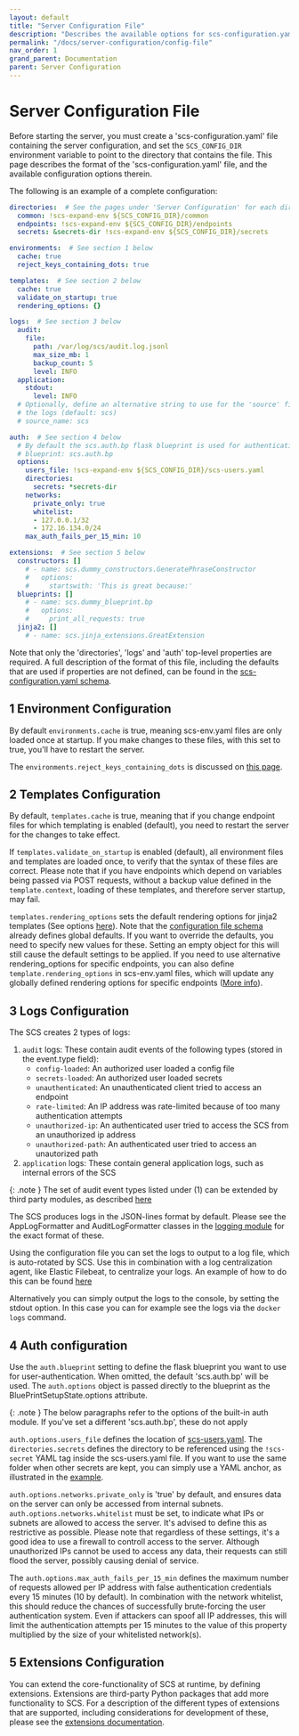 ```yaml
---
layout: default
title: "Server Configuration File"
description: "Describes the available options for scs-configuration.yaml"
permalink: "/docs/server-configuration/config-file"
nav_order: 1
grand_parent: Documentation
parent: Server Configuration
---
```

# Server Configuration File
Before starting the server, you must create a 'scs-configuration.yaml' file
containing the server configuration, and set the `SCS_CONFIG_DIR` environment
variable to point to the directory that contains the file. This page describes
the format of the 'scs-configuration.yaml' file, and the available
configuration options therein.

The following is an example of a complete configuration:
```yaml
directories:  # See the pages under 'Server Configuration' for each directory
  common: !scs-expand-env ${SCS_CONFIG_DIR}/common
  endpoints: !scs-expand-env ${SCS_CONFIG_DIR}/endpoints
  secrets: &secrets-dir !scs-expand-env ${SCS_CONFIG_DIR}/secrets

environments:  # See section 1 below
  cache: true
  reject_keys_containing_dots: true

templates:  # See section 2 below
  cache: true
  validate_on_startup: true
  rendering_options: {}

logs:  # See section 3 below
  audit:
    file:
      path: /var/log/scs/audit.log.jsonl
      max_size_mb: 1
      backup_count: 5
      level: INFO
  application:
    stdout:
      level: INFO
  # Optionally, define an alternative string to use for the 'source' field in
  # the logs (default: scs)
  # source_name: scs

auth:  # See section 4 below
  # By default the scs.auth.bp flask blueprint is used for authentication
  # blueprint: scs.auth.bp
  options:
    users_file: !scs-expand-env ${SCS_CONFIG_DIR}/scs-users.yaml
    directories:
      secrets: *secrets-dir
    networks:
      private_only: true
      whitelist:
      - 127.0.0.1/32
      - 172.16.134.0/24
    max_auth_fails_per_15_min: 10

extensions:  # See section 5 below
  constructors: []
    # - name: scs.dummy_constructors.GeneratePhraseConstructor
    #   options:
    #     startswith: 'This is great because:'
  blueprints: []
    # - name: scs.dummy_blueprint.bp
    #   options:
    #     print_all_requests: true
  jinja2: []
    # - name: scs.jinja_extensions.GreatExtension
```
Note that only the 'directories', 'logs' and 'auth' top-level properties are
required. A full description of the format of this file, including the defaults
that are used if properties are not defined, can be found in the
[scs-configuration.yaml schema](https://github.com/simple-configuration-server/simple-configuration-server/blob/main/scs/schemas/scs-configuration.yaml).

## 1 Environment Configuration
By default `environments.cache` is true, meaning scs-env.yaml files are only
loaded once at startup. If you make changes to these files, with this set to
true, you'll have to restart the server.

The `environments.reject_keys_containing_dots` is discussed on
[this page](./common-directory).

## 2 Templates Configuration
By default, `templates.cache` is true, meaning that if you change endpoint
files for which templating is enabled (default), you need to restart the server
for the changes to take effect.

If `templates.validate_on_startup` is enabled (default), all environment files
and templates are loaded once, to verify that the syntax of these files are
correct. Please note that if you have endpoints which depend on variables
being passed via POST requests, without a backup value defined in the
`template.context`, loading of these templates, and therefore server startup,
may fail.

`templates.rendering_options` sets the default rendering options for jinja2
templates (See options [here](https://jinja.palletsprojects.com/en/3.0.x/api/#jinja2.Environment.overlay)).
Note that the [configuration file schema](https://github.com/simple-configuration-server/simple-configuration-server/blob/main/scs/schemas/scs-configuration.yaml)
already defines global defaults. If you want to override the defaults, you need
to specify new values for these. Setting an empty object for this will still
cause the default settings to be applied. If you need to use alternative
rendering_options for specific endpoints, you can also define
`template.rendering_options` in scs-env.yaml files, which will update any
globally defined rendering options for specific endpoints ([More info](/endpoints-directory.html#1-scs-envyaml-files)).

## 3 Logs Configuration
The SCS creates 2 types of logs:
1. `audit` logs: These contain audit events of the following types (stored
   in the event.type field):
   * `config-loaded`: An authorized user loaded a config file
   * `secrets-loaded`: An authorized user loaded secrets
   * `unauthenticated`: An unauthenticated client tried to access an endpoint
   * `rate-limited`: An IP address was rate-limited because of too many
     authentication attempts
   * `unauthorized-ip`: An authenticated user tried to access the SCS from an
     unauthorized ip address
   * `unauthorized-path`: An authenticated user tried to access an unautorized
     path
2. `application` logs: These contain general application logs, such as internal
   errors of the SCS

{: .note }
The set of audit event types listed under (1) can be extended by
third party modules, as described [here](/extensions/integration#2-logging)

The SCS produces logs in the JSON-lines format by default. Please see the
AppLogFormatter and AuditLogFormatter classes in the
[logging module](https://github.com/simple-configuration-server/simple-configuration-server/blob/main/scs/logging.py)
for the exact format of these.

Using the configuration file you can set the logs to output to a log
file, which is auto-rotated by SCS. Use this in combination with a log
centralization agent, like Elastic Filebeat, to centralize your logs. An example
of how to do this can be found [here](/docs/deployment/log-centralization)

Alternatively you can simply output the logs to the console, by setting the
stdout option. In this case you can for example see the logs via the
`docker logs` command.

## 4 Auth configuration
Use the `auth.blueprint` setting to define the flask blueprint you want to
use for user-authentication. When omitted, the default 'scs.auth.bp' will be
used. The `auth.options` object is passed directly to the blueprint as the
BluePrintSetupState.options attribute.

{: .note }
The below paragraphs refer to the options of the built-in auth module. If
you've set a different 'scs.auth.bp', these do not apply

`auth.options.users_file` defines the location of [scs-users.yaml](./defining-users).
The `directories.secrets` defines the directory to be referenced using the
`!scs-secret` YAML tag inside the scs-users.yaml file. If you want to use the
same folder when other secrets are kept, you can simply use a YAML anchor, as
illustrated in the [example](#server-configuration-file).

`auth.options.networks.private_only` is 'true' by default, and ensures data
on the server can only be accessed from internal subnets.
`auth.options.networks.whitelist` must be set, to indicate what IPs or subnets
are allowed to access the server. It's advised to define this as restrictive as
possible. Please note that regardless of these settings, it's a good idea to
use a firewall to controll access to the server. Although unauthorized IPs
cannot be used to access any data, their requests can still flood the server,
possibly causing denial of service.

The `auth.options.max_auth_fails_per_15_min` defines the maximum number of
requests allowed per IP address with false authentication credentials every 15
minutes (10 by default). In combination with the network whitelist, this should
reduce the chances of successfully brute-forcing the user authentication system.
Even if attackers can spoof all IP addresses, this will limit
the authentication attempts per 15 minutes to the value of this property
multiplied by the size of your whitelisted network(s).

## 5 Extensions Configuration
You can extend the core-functionality of SCS at runtime, by defining extensions.
Extensions are third-party Python packages that add more functionality to SCS.
For a description of the different types of extensions that are supported,
including considerations for development of these, please see the
[extensions documentation](/extensions).
